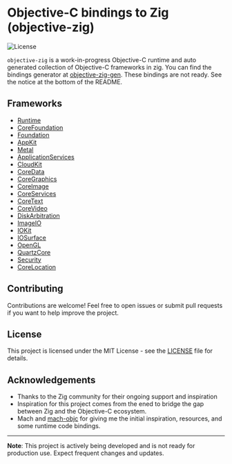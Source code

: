 # Objective-C bindings to Zig (objective-zig)

![License](https://img.shields.io/badge/license-MIT-blue.svg)


`objective-zig` is a work-in-progress Objective-C runtime and auto generated collection of Objective-C frameworks in zig. You can find the bindings generator at [objective-zig-gen](https://github.com/colbyhall/objective-zig-gen/tree/main). These bindings are not ready. See the notice at the bottom of the README.

## Frameworks
- [Runtime](src/objc.zig)
- [CoreFoundation](src/cf.zig)
- [Foundation](src/ns.zig)
- [AppKit](src/app_kit.zig)
- [Metal](src/metal.zig)
- [ApplicationServices](src/application_services.zig)
- [CloudKit](src/cloud_kit.zig)
- [CoreData](src/core_data.zig)
- [CoreGraphics](src/core_graphics.zig)
- [CoreImage](src/core_image.zig)
- [CoreServices](src/core_services.zig)
- [CoreText](src/core_text.zig)
- [CoreVideo](src/core_video.zig)
- [DiskArbitration](src/disk_arbitration.zig)
- [ImageIO](src/image_io.zig)
- [IOKit](src/io_kit.zig)
- [IOSurface](src/io_surface.zig)
- [OpenGL](src/opengl.zig)
- [QuartzCore](src/quartz_core.zig)
- [Security](src/security.zig)
- [CoreLocation](src/core_location.zig)

## Contributing
Contributions are welcome! Feel free to open issues or submit pull requests if you want to help improve the project.

## License
This project is licensed under the MIT License - see the [LICENSE](LICENSE) file for details.

## Acknowledgements
- Thanks to the Zig community for their ongoing support and inspiration
- Inspiration for this project comes from the ened to bridge the gap between Zig and the Objective-C ecosystem.
- Mach and [mach-objc](https://github.com/hexops/mach-objc) for giving me the initial inspiration, resources, and some runtime code bindings.

---

**Note**: This project is actively being developed and is not ready for production use. Expect frequent changes and updates.
